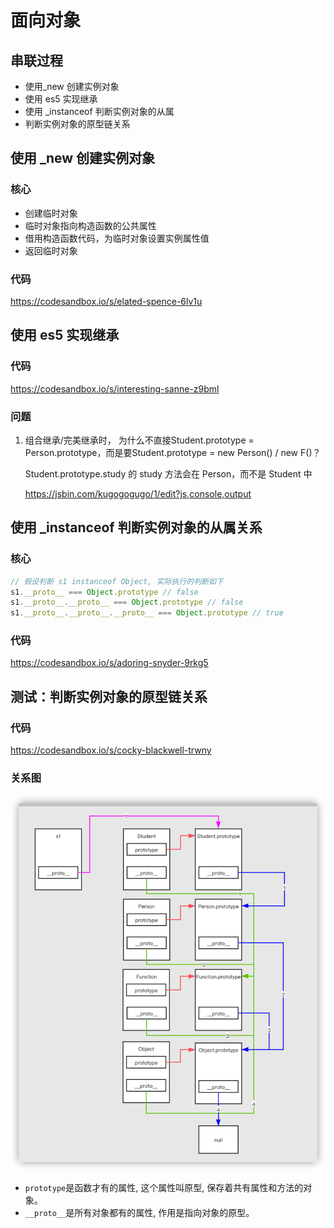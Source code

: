 # 面向对象

## 串联过程

- 使用_new 创建实例对象
- 使用 es5 实现继承
- 使用 _instanceof 判断实例对象的从属
- 判断实例对象的原型链关系

## 使用 _new 创建实例对象

### 核心

- 创建临时对象
- 临时对象指向构造函数的公共属性
- 借用构造函数代码，为临时对象设置实例属性值
- 返回临时对象

### 代码

https://codesandbox.io/s/elated-spence-6lv1u

## 使用 es5 实现继承

### 代码

https://codesandbox.io/s/interesting-sanne-z9bml

### 问题

1. 组合继承/完美继承时， 为什么不直接Student.prototype = Person.prototype，而是要Student.prototype = new Person() / new F()？

   Student.prototype.study 的 study 方法会在 Person，而不是 Student 中

   https://jsbin.com/kugogogugo/1/edit?js,console,output

## 使用 _instanceof 判断实例对象的从属关系

### 核心

```javascript
// 假设判断 s1 instanceof Object, 实际执行的判断如下
s1.__proto__ === Object.prototype // false
s1.__proto__.__proto__ === Object.prototype // false
s1.__proto__.__proto__.__proto__ === Object.prototype // true
```

### 代码

https://codesandbox.io/s/adoring-snyder-9rkg5





## 测试：判断实例对象的原型链关系

### 代码

https://codesandbox.io/s/cocky-blackwell-trwny



### 关系图



![image-20210409110958018](https://raw.githubusercontent.com/wojiaofengzhongzhuifeng/iamge-host-2/master/image-20210409110958018.png)



- `prototype`是函数才有的属性, 这个属性叫原型, 保存着共有属性和方法的对象。
- `__proto__`是所有对象都有的属性, 作用是指向对象的原型。